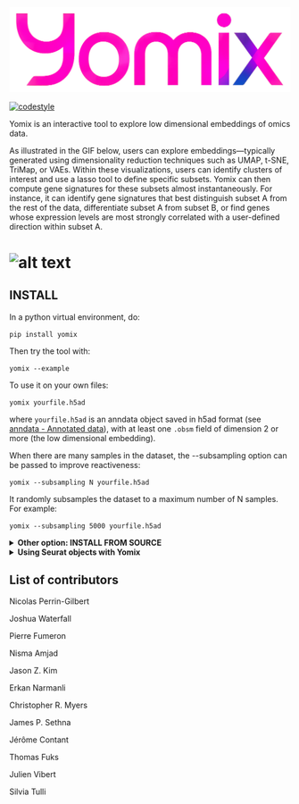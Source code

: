 <div align="center">
<img src="https://raw.githubusercontent.com/perrin-isir/yomix/main/yomix/assets/yomix_logo.png" alt="Yomix logo"></img>
</div>

[![codestyle](https://img.shields.io/badge/code%20style-black-000000.svg)](https://github.com/psf/black)

Yomix is an interactive tool to explore low dimensional embeddings of omics data.

As illustrated in the GIF below, users can explore embeddings—typically generated using dimensionality reduction techniques such as UMAP, t-SNE, TriMap, or VAEs. Within these visualizations, users can identify clusters of interest and use a lasso tool to define specific subsets. Yomix can then compute gene signatures for these subsets almost instantaneously. For instance, it can identify gene signatures that best distinguish subset A from the rest of the data, differentiate subset A from subset B, or find genes whose expression levels are most strongly correlated with a user-defined direction within subset A.

# ![alt text](https://raw.githubusercontent.com/perrin-isir/yomix/main/yomix/assets/yomix_gif.gif "GIF demo of the Yomix tool interface")

## INSTALL

In a python virtual environment, do:

    pip install yomix


Then try the tool with:

    yomix --example


To use it on your own files:

    yomix yourfile.h5ad

where `yourfile.h5ad` is an anndata object saved in h5ad format (see
 [anndata - Annotated data](https://anndata.readthedocs.io/en/latest/index.html#)), 
 with at least one `.obsm` field of dimension 2 or more (the low dimensional embedding).

When there are many samples in the dataset, the --subsampling option can be passed to improve reactiveness:

    yomix --subsampling N yourfile.h5ad

It randomly subsamples the dataset to a maximum number of N samples. For example:

    yomix --subsampling 5000 yourfile.h5ad


<details><summary> <b>Other option: INSTALL FROM SOURCE</b> </summary><p>

    git clone https://github.com/perrin-isir/yomix.git


We recommand to create a python environment with [micromamba](https://mamba.readthedocs.io/en/latest/user_guide/micromamba.html),
but any python package manager can be used instead.

    cd yomix

    micromamba create --name yomixenv --file environment.yaml

    micromamba activate yomixenv

    pip install -e .


Then try the tool with:

    yomix yomix/example/pbmc.h5ad

The input file must be an anndata object saved in h5ad format (see
 [anndata - Annotated data](https://anndata.readthedocs.io/en/latest/index.html#)), 
 with at least one `.obsm` field of dimension 2 or more.

</p></details>
<details><summary> <b>Using Seurat objects with Yomix </b> </summary><p>


You can use Seurat objects by converting them to .h5ad format in R:

Load required libraries:
```
library(rhdf5)
library(dplyr)
library(patchwork)
library(SeuratDisk)
library(Seurat)
library(SeuratData)
```
Load the object:
```
my_file <- readRDS("path.rds")
```
If it is a SingleCellExperiment object, convert to Seurat:
```
if (inherits(my_file, "SingleCellExperiment")) {
  my_file <- as.Seurat(my_file)
}
```
Save as H5Seurat:
```
SaveH5Seurat(my_file, filename = "filename.h5seurat")
```
Convert to .h5ad:
```
Convert("filename.h5seurat", dest = "h5ad", output.path = "/.h5ad")
```
</p></details>

## List of contributors

Nicolas Perrin-Gilbert

Joshua Waterfall

Pierre Fumeron

Nisma Amjad

Jason Z. Kim

Erkan Narmanli

Christopher R. Myers

James P. Sethna

Jérôme Contant

Thomas Fuks

Julien Vibert

Silvia Tulli
